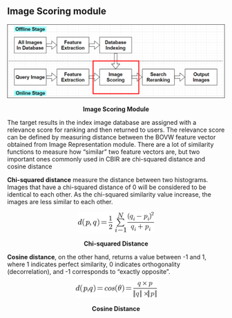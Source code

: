 ## Image Scoring module
<p align="center">
    <img src="https://github.com/khanhducle/khanhducle.github.io/blob/master/images/image_scoring.png">
</p>
<p align="center">
    <b>Image Scoring Module</b>
</p>
The target results in the index image database are assigned with a relevance score for ranking and then returned to users. The relevance score can be defined by measuring distance between the BOVW feature vector obtained from Image Representation module. There are a lot of similarity functions to measure how “similar” two feature vectors are, but two important ones commonly used in CBIR are chi-squared distance and cosine distance

**Chi-squared distance** measure the distance between two histograms. Images that have a chi-squared distance of 0 will be considered to be identical to each other. As the chi-squared similarity value increase, the images are less similar to each other.
<p align="center">
    <img src="https://github.com/khanhducle/khanhducle.github.io/blob/master/images/distance_metric.png">
</p>
<p align="center">
    <b>Chi-squared Distance</b>
</p>


**Cosine distance**, on the other hand,  returns a value between -1 and 1, where 1 indicates perfect similarity, 0 indicates orthogonality (decorrelation), and -1 corresponds to “exactly opposite”. 

<p align="center">
    <img src="https://github.com/khanhducle/khanhducle.github.io/blob/master/images/distance_metric2.png">
</p>
<p align="center">
    <b>Cosine Distance</b>
</p>
